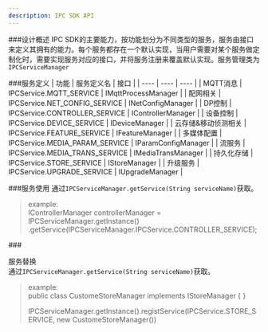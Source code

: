 ```yaml
---
description: IPC SDK API
---
```

###设计概述
IPC SDK的主要能力，按功能划分为不同类型的服务，服务由接口来定义其拥有的能力。每个服务都存在一个默认实现，当用户需要对某个服务做定制化时，需要实现服务对应的接口，并将服务注册来覆盖默认实现。服务管理类为`IPCServiceManager`

###服务定义
|  功能   |  服务定义名 | 接口 |
|  ----  | ----  | ---- |
| MQTT消息  | IPCService.MQTT_SERVICE | IMqttProcessManager |
| 配网相关  | IPCService.NET_CONFIG_SERVICE | INetConfigManager |
| DP控制  | IPCService.CONTROLLER_SERVICE | IControllerManager |
| 设备控制  | IPCService.DEVICE_SERVICE | IDeviceManager |
| 云存储&移动侦测相关  | IPCService.FEATURE_SERVICE | IFeatureManager |
| 多媒体配置 | IPCService.MEDIA_PARAM_SERVICE | IParamConfigManager |
| 流服务  | IPCService.MEDIA_TRANS_SERVICE | IMediaTransManager |
| 持久化存储  | IPCService.STORE_SERVICE | IStoreManager |
| 升级服务  | IPCService.UPGRADE_SERVICE | IUpgradeManager |

###服务使用
通过`IPCServiceManager.getService(String serviceName)`获取。
> example:  
> IControllerManager controllerManager = IPCServiceManager.getInstance()
> .getService(IPCServiceManager.IPCService.CONTROLLER_SERVICE);

###<div id="服务替换">服务替换</div>
通过`IPCServiceManager.getService(String serviceName)`获取。
> example:  
> public class CustomeStoreManager implements IStoreManager {
> }
> 
> IPCServiceManager.getInstance().registService(IPCService.STORE_SERVICE, new CustomeStoreManager())

